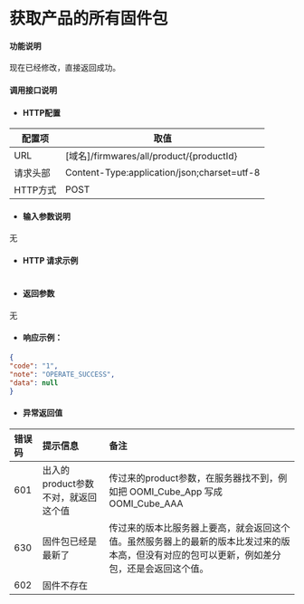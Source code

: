 # 获取产品的所有固件包

#### 功能说明

现在已经修改，直接返回成功。

#### 调用接口说明

* #### HTTP配置

| 配置项 | 取值 |
| --- | --- |
| URL | \[域名\]/firmwares/all/product/{productId} |
| 请求头部 | Content-Type:application/json;charset=utf-8 |
| HTTP方式 | POST |

* #### 输入参数说明

无

* #### HTTP 请求示例

```json

```

* #### 返回参数
无

* #### 响应示例：

```json
{
"code": "1",
"note": "OPERATE_SUCCESS",
"data": null
}
```

* #### 异常返回值

| 错误码 | 提示信息 | 备注 |
| :--- | :--- | :--- |
| 601 | 出入的product参数不对，就返回这个值 | 传过来的product参数，在服务器找不到，例如把 OOMI\_Cube\_App 写成 OOMI\_Cube\_AAA |
| 630 | 固件包已经是最新了 | 传过来的版本比服务器上要高，就会返回这个值。虽然服务器上的最新的版本比发过来的版本高，但没有对应的包可以更新，例如差分包，还是会返回这个值。 |
| 602 | 固件不存在 |  |



